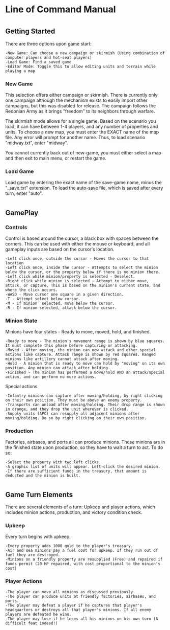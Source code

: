 # Line of Command Manual

#
## Getting Started

There are three options upon game start:
    
    -New Game: Can choose a new campaign or skirmish (Using combination of computer players and hot-seat players)
    -Load Game: Find a saved game
    -Editor Mode: Toggle this to allow editing units and terrain while playing a map

### New Game

This selection offers either campaign or skirmish. There is currently only one campaign although the mechanism exists to easily import other campaigns, but this was disabled for release. The campaign follows the Redonian Army as it brings "freedom" to its neighbors through warfare.

The skirmish mode allows for a single game. Based on the scenario you load, it can have between 1-4 players, and any number of properties and units. To choose a new map, you must enter the EXACT name of the map file. Any error will prompt for another name. Thus, to load scenario "midway.txt", enter "midway".

You cannot currently back out of new-game, you must either select a map and then exit to main menu, or restart the game.

### Load Game

Load game by entering the exact name of the save-game name, minus the "_save.txt" extension. To load the auto-save file, which is saved after every turn, enter "auto".

#
## GamePlay

### Controls

Control is based around the cursor, a black box with spaces between the corners. This can be used with either the mouse or keyboard, and all gameplay inputs are based on the cursor's location.

    -Left click once, outside the cursor - Moves the cursor to that location
    -Left click once, inside the cursor - Attempts to select the minion below the cursor, or the property below if there is no minion there.
    -Left click while minion/property is selected - Deselect.
    -Right click while minion is selected - Attempt to either move, attack, or capture. This is based on the minion's current state, and where the click occurs.
    -WASD - Move cursor one square in a given direction.
    -T - Attempt select below cursor.
    -M - If minion  selected, move below the cursor.
    -R - If minion selected, attack below the cursor.

### Minion State

Minions have four states - Ready to move, moved, hold, and finished.

    -Ready to move - The minion's movement range is shown by blue squares. It must complete this phase before capturing or attacking.
    -Moved - After moving, the minion can now attack and other special actions like capture. Attack range is shown by red squares. Ranged minions like artillery cannot attack after moving.
    -Hold - A minion that is ready to move can hold by "moving" on its own position. Any minion can attack after holding.
    -Finished - The minion has performed a move/hold AND an attack/special action, and can perform no more actions.

Special actions

    -Infantry minions can capture after moving/holding, by right clicking on their own position. They must be above an enemy property.
    -Transports can unload after moving/holding. Their drop range is shown in orange, and they drop the unit wherever is clicked.
    -Supply units (APC) can resupply all adjacent minions after moving/holding. Do so by right clicking on their own position.

### Production

Factories, airbases, and ports all can produce minions. These minions are in the finished state upon production, so they have to wait a turn to act. To do so:

    -Select the property with two left clicks.
    -A graphic list of units will appear. Left-click the desired minion.
    -If there are sufficient funds in the treasury, that amount is deducted and the minion is built.

#
## Game Turn Elements

There are several elements of a turn: Upkeep and player actions, which includes minion actions, production, and victory condition check.

### Upkeep

Every turn begins with upkeep:
    
    -Every property adds 1000 gold to the player's treasury.
    -Air and sea minions pay a fuel cost for upkeep. If they run out of fuel they are destroyed.
    -Minions on a friendly property are resupplied (Free) and repaired if funds permit (20 HP repaired, with cost proportional to the minion's cost)

### Player Actions

    -The player can move all minions as discussed previously.
    -The player can produce units at friendly factories, airbases, and ports.
    -The player may defeat a player if he captures that player's headquarters or destroys all that player's minions. If all enemy players are defeated he wins.
    -The player may lose if he loses all his minions on his own turn (A difficult feat indeed!)


